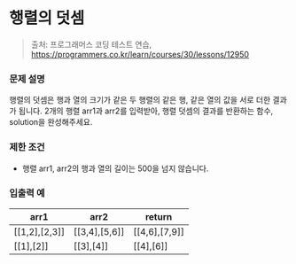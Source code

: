 # 행렬의 덧셈
> 출처: 프로그래머스 코딩 테스트 연습, https://programmers.co.kr/learn/courses/30/lessons/12950

### 문제 설명
행렬의 덧셈은 행과 열의 크기가 같은 두 행렬의 같은 행, 같은 열의 값을 서로 더한 결과가 됩니다. 2개의 행렬 arr1과 arr2를 입력받아, 행렬 덧셈의 결과를 반환하는 함수, solution을 완성해주세요.

### 제한 조건
- 행렬 arr1, arr2의 행과 열의 길이는 500을 넘지 않습니다.

### 입출력 예
arr1 | arr2 | return
---|---|---
[[1,2],[2,3]] | [[3,4],[5,6]] | [[4,6],[7,9]]
[[1],[2]] | [[3],[4]] | [[4],[6]]
